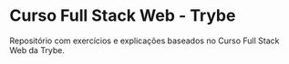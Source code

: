 # Curso Full Stack Web - Trybe

Repositório com exercícios e explicações baseados no Curso Full Stack Web da Trybe.

 
